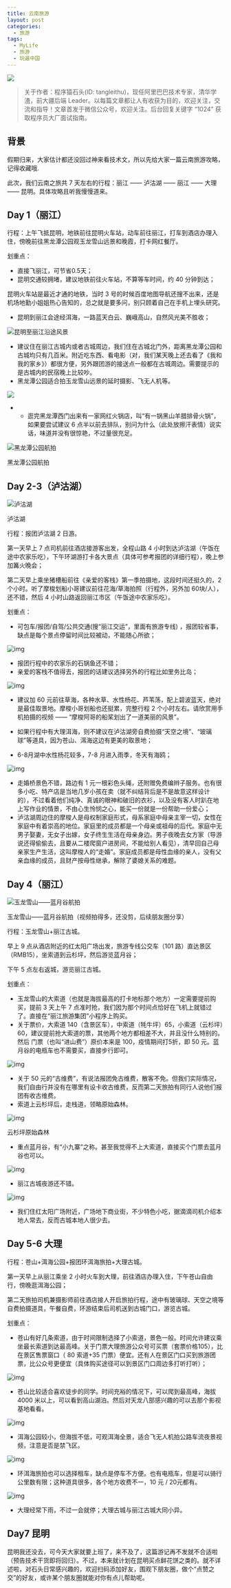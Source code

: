 ```yaml
---
title: 云南旅游
layout: post
categories:
  - 旅游
tags:
  - MyLife
  - 旅游
  - 玩遍中国
---
```




![](/resources/travel-to-yunnan-in-2020/jump-car.jpg)

> 关于作者：程序猿石头(ID: tangleithu)，现任阿里巴巴技术专家，清华学渣，前大疆后端 Leader。以每篇文章都让人有收获为目的，欢迎关注，交流和指导！文章首发于微信公众号，欢迎关注。后台回复关键字 “1024” 获取程序员大厂面试指南。

## 背景

假期归来，大家估计都还没回过神来看技术文，所以先给大家一篇云南旅游攻略，记得收藏哦.

此次，我们云南之旅共 7 天左右的行程：丽江 —— 泸沽湖 —— 丽江 —— 大理 —— 昆明。具体攻略且听我慢慢道来。

## Day 1（丽江）

行程：上午飞抵昆明，地铁前往昆明火车站，动车前往丽江，打车到酒店办理入住，傍晚前往黑龙潭公园观玉龙雪山远景和晚霞，打卡网红餐厅。

划重点：

- 直接飞丽江，可节省0.5天；
- 昆明交通较拥堵，建议地铁前往火车站，不算等车时间，约 40 分钟到达；

昆明火车站是最近才通的地铁，当时 3 号的时候百度地图导航还搜不出来，还是机场地勤小姐姐热心告知的，总之就是要多问，别只顾着自己在手机上埋头研究。

- 昆明到丽江会途经洱海，一路蓝天白云、巍峨高山，自然风光美不胜收；


![昆明至丽江沿途风景](/resources/travel-to-yunnan-in-2020/gaojia.jpeg)


- 建议住在丽江古城内或者古城周边，我们住在古城北门外，距离黑龙潭公园和古城均只有几百米。附近吃东西、看电影（对，我们某天晚上还去看了《我和我的家乡》）都很方便，另外跟团游的接送点一般都在古城周边。需要提示的是古城内的民宿晚上比较吵。
- 黑龙潭公园适合拍玉龙雪山远景的延时摄影、飞无人机等。



![](/resources/travel-to-yunnan-in-2020/heilongtan-1.jpeg)


- - 逛完黑龙潭西门出来有一家网红火锅店，叫“有一锅黑山羊腊排骨火锅”，如果要尝试建议 6 点半以前去排队，别问为什么（此处放擦汗表情）说实话，味道并没有很惊艳，不过量很充足。



![黑龙潭公园航拍](/resources/travel-to-yunnan-in-2020/heilongtan.jpg)

黑龙潭公园航拍

## Day 2-3（泸沽湖）

![泸沽湖](/resources/travel-to-yunnan-in-2020/luguhu.JPG)

泸沽湖

行程：报团泸沽湖 2 日游。

第一天早上 7 点司机前往酒店接游客出发，全程山路 4 小时到达泸沽湖（午饭在途中农家乐吃），下午环湖游打卡各大景点（具体可参考报团的详细行程），晚上参加篝火晚会；

第二天早上乘坐猪槽船前往《亲爱的客栈》第一季拍摄地，这段时间还挺久的，2 个小时。听了摩梭划船小哥建议前往花海/草海拍照（行程外，另外加 60块/人），还不错，然后 4 小时山路返回丽江市区（午饭途中农家乐吃）。



划重点：

- 可包车/报团/自驾/公共交通(搜“丽江交运”，里面有旅游专线) ，报团较省事，缺点是每个景点停留时间比较被动，不能随心所欲；



![img](/resources/travel-to-yunnan-in-2020/luguhu-1.jpeg)



- 报团行程中的农家乐的石锅鱼还不错；
- 亲爱的客栈不值得去，报团的话建议选择另外的行程比如里务比岛；



![img](/resources/travel-to-yunnan-in-2020/luguhu-chuan.jpeg)

- 建议加 60 元前往草海，各种水草、水性杨花、芦苇荡，配上碧波蓝天，绝对是最佳取景地。摩梭小哥划船也还挺累，完整行程 2 个小时左右。请欣赏用手机拍摄的视频 —— “摩梭阿哥的船桨划出了一道美丽的风景”。



- 如果行程中有大理洱海，则不建议在泸沽湖旁自费拍摄“天空之境”、“玻璃球”等道具，因为苍山、洱海这边有更美的取景地；
- 6-8月湖中水性杨花较多，7-8 月进入雨季，冬天有海鸥；



![img](/resources/travel-to-yunnan-in-2020/xiaofeiji.png)



- 走婚桥景色不错，路边有 1 元一根彩色头绳，还附赠免费编辫子服务。也有很多小吃、特产店是当地几岁小孩在卖（就不纠结背后是不是故意这样设计的），不过看着他们纯净、真诚的眼神和破旧的衣衫，以及没有客人时趴在地上写作业的情景，不由心生怜悯之心，能买一份就是一份帮助一份爱心；
- 泸沽湖周边住的摩梭人是母权制家庭形式，母系家庭中母亲主宰一切，女性在家庭中有着崇高的地位。家庭里的成员都是一个母亲或祖母的后代。家庭中无男子娶妻，无女子出嫁，女子终生生活在母亲身边。男子夜晚去女方家（导游说还得偷偷去，且要从二楼爬窗户进房间，不能给别人看见），清早回自己母亲家生产生活，这叫摩梭人的“走婚”。家庭成员都是母性血缘的亲人，没有父亲血缘的成员，且财产按母性继承，解除了婆媳关系的难题。

## Day 4（丽江）



![玉龙雪山——蓝月谷航拍](/resources/travel-to-yunnan-in-2020/lanyuegu.jpeg)

玉龙雪山——蓝月谷航拍（视频拍得多，还没剪，后续朋友圈分享）



行程：玉龙雪山+丽江古城。

早上 9 点从酒店附近的红太阳广场出发，旅游专线公交车（101 路）直达景区（RMB15），坐索道到云杉坪，然后游览蓝月谷；

下午 5 点左右返城，游览丽江古城。



划重点：

- 玉龙雪山的大索道（也就是海拔最高的打卡地标那个地方）一定需要提前购买，提前 3 天上午 7 点准时抢，我们因为那个时间点恰好在飞机上就错过了。直接在“丽江旅游集团”小程序上购买。
- 关于票价，大索道 140（含景区车），中索道（牦牛坪）65，小索道（云杉坪）60，建议提前抢大索道的票，其他两个地方都相差不大，并且没什么特别的。然后 门票（也叫“进山费”）原价本来是 100，疫情期间打5折，即 50 元。蓝月谷的电瓶车也不需要买，直接步行即可。

![img](/resources/travel-to-yunnan-in-2020/yunshanping.jpg)



- 关于 50 元的“古维费”，有说法报团免古维费，散客不免。但我们实际情况，我们自由行并没有在哪里有设卡收古维费，反而第二天旅拍有同行人说他们报团有收古维费。
- 索道上云杉坪后，走栈道，领略原始森林。



![img](/resources/travel-to-yunnan-in-2020/yunshanping-senlin.jpg)

云杉坪原始森林

- 重点蓝月谷，有“小九寨”之称。甚至我觉得不上大索道，直接买个门票去蓝月谷也可以。



![img](/resources/travel-to-yunnan-in-2020/lanyuegu-1.jpeg)



- 丽江古城夜游还不错。



![img](/resources/travel-to-yunnan-in-2020/lijiang.jpeg)



- 我们住红太阳广场附近，广场地下商业街，不少特色小吃，据滴滴司机介绍本地人常去，反而古城本地人很少去。

## Day 5-6 大理

行程：苍山+洱海公园+报团环洱海旅拍+大理古城。

第一天早上从丽江乘坐 2 小时火车到大理，前往酒店办理入住，下午苍山自由行，傍晚逛洱海公园；

第二天旅拍司机兼摄影师前往酒店接人开启旅拍行程，途中有玻璃球、天空之境等自费拍摄道具，午餐自费，环游结束后司机送到古城门口，游览古城。

划重点：

- 苍山有好几条索道，由于时间限制选择了小索道，景色一般。时间允许建议乘坐最长索道到达最高峰。关于门票大理旅游公众号可买票（套票价格105），比在景区售票窗口（ 80 索道+35 门票）便宜。还有人在景区门口买到旅游团票，比公众号更便宜（具体购买途径可以到景区门口周边多打听打听）；



![img](/resources/travel-to-yunnan-in-2020/cangshan-lanche.jpg)



- 苍山比较适合喜欢徒步的同学。时间充裕的情况下，可以爬到最高峰，海拔 4000 米以上，可以看到高山湖泊。然后对天龙八部感兴趣的可以去那个影视基地看看。

![img](/resources/travel-to-yunnan-in-2020/cangshan-xiangqi.jpg)



- 洱海公园较小，但海拔不低，可观洱海全景，适合飞无人机拍公路车流夜景视频，注意是否是禁飞区。



![img](/resources/travel-to-yunnan-in-2020/erhai-tian.jpeg)



- 环洱海旅拍也可以选择租车，缺点是停车不方便。也有电瓶车，但是可以骑行公里数有限；这种道具很多，各个地方收费不一，10 元 / 20元都有。



![img](/resources/travel-to-yunnan-in-2020/erhai-qiu.jpeg)



- 大理经常下雨，不过一会就停；大理古城与丽江古城大同小异。

## Day7 昆明

昆明我还没去，可今天大家就要上班了，来不及了，这篇游记再不发就不合适啦（预告技术干货即将回归）。不过，本来就计划在昆明买点鲜花饼之类的。就不详述啦，对石头日常感兴趣的，欢迎扫码添加好友，围观下朋友圈，做个“点赞之交”的好友，或许某个朋友圈就能对你有点儿帮助呢。

